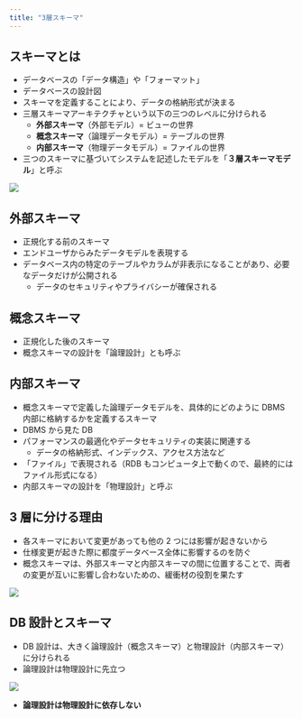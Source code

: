 ```yaml
---
title: "3層スキーマ"
---
```


## スキーマとは

- データベースの「データ構造」や「フォーマット」
- データベースの設計図
- スキーマを定義することにより、データの格納形式が決まる
- 三層スキーマアーキテクチャという以下の三つのレベルに分けられる
  - **外部スキーマ**（外部モデル）= ビューの世界
  - **概念スキーマ**（論理データモデル）= テーブルの世界
  - **内部スキーマ**（物理データモデル）= ファイルの世界
- 三つのスキーマに基づいてシステムを記述したモデルを「**３層スキーマモデル**」と呼ぶ

![](https://storage.googleapis.com/zenn-user-upload/75e89c08fe5d-20230916.png)

## 外部スキーマ

- 正規化する前のスキーマ
- エンドユーザからみたデータモデルを表現する
- データベース内の特定のテーブルやカラムが非表示になることがあり、必要なデータだけが公開される
  - データのセキュリティやプライバシーが確保される

## 概念スキーマ

- 正規化した後のスキーマ
- 概念スキーマの設計を「論理設計」とも呼ぶ

## 内部スキーマ

- 概念スキーマで定義した論理データモデルを、具体的にどのように DBMS 内部に格納するかを定義するスキーマ
- DBMS から見た DB
- パフォーマンスの最適化やデータセキュリティの実装に関連する
  - データの格納形式、インデックス、アクセス方法など
- 「ファイル」で表現される（RDB もコンピュータ上で動くので、最終的にはファイル形式になる）
- 内部スキーマの設計を「物理設計」と呼ぶ

## 3 層に分ける理由

- 各スキーマにおいて変更があっても他の 2 つには影響が起きないから
- 仕様変更が起きた際に都度データベース全体に影響するのを防ぐ
- 概念スキーマは、外部スキーマと内部スキーマの間に位置することで、両者の変更が互いに影響し合わないための、緩衝材の役割を果たす

![](https://storage.googleapis.com/zenn-user-upload/efedbaa725e0-20230916.png)

## DB 設計とスキーマ

- DB 設計は、大きく論理設計（概念スキーマ）と物理設計（内部スキーマ）に分けられる
- 論理設計は物理設計に先立つ

![](https://storage.googleapis.com/zenn-user-upload/abef6a75b0b2-20230916.png)

- **論理設計は物理設計に依存しない**
